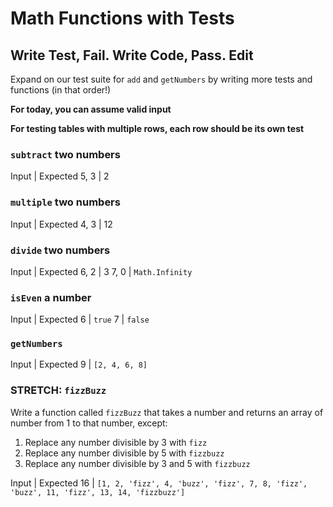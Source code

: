 # Math Functions with Tests

## Write Test, Fail. Write Code, Pass. Edit

Expand on our test suite for `add` and `getNumbers` by writing more tests and  functions (in that order!)

**For today, you can assume valid input**

**For testing tables with multiple rows, each row should be its own test**

### `subtract` two numbers

Input | Expected
5, 3 | 2

### `multiple` two numbers

Input | Expected
4, 3 | 12

### `divide` two numbers

Input | Expected
6, 2 | 3
7, 0 | `Math.Infinity`

### `isEven` a number

Input | Expected
6 | `true`
7 | `false`

### `getNumbers`

Input | Expected
9 | `[2, 4, 6, 8]`

### STRETCH: `fizzBuzz`

Write a function called `fizzBuzz` that takes a number and returns an array of number from 1 to that number, except:
1. Replace any number divisible by 3 with `fizz`
1. Replace any number divisible by 5 with `fizzbuzz`
1. Replace any number divisible by 3 and 5 with `fizzbuzz`

Input | Expected
16 | `[1, 2, 'fizz', 4, 'buzz', 'fizz', 7, 8, 'fizz', 'buzz', 11, 'fizz', 13, 14, 'fizzbuzz']`
